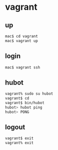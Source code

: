 # vagrant

## up

```bash
mac$ cd vagrant
mac$ vagrant up
```

## login

```bash
mac$ vagrant ssh
```

## hubot

```bash
vagrant% sudo su hubot
vagrant$ cd
vagrant$ bin/hubot
hubot> hubot ping
hubot> PONG
```

## logout

```bash
vagrant$ exit
vagrant% exit
```

